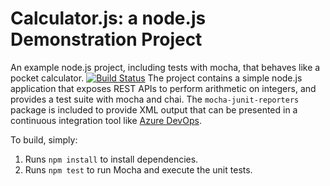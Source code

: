 Calculator.js: a node.js Demonstration Project
==============================================
An example node.js project, including tests with mocha, that behaves like
a pocket calculator.
[![Build Status](https://dev.azure.com/lukaszsidorowiczwsb/Integrating%20External%20Source%20Control%20with%20Azure%20Pipelines/_apis/build/status/LukaszSidorowicz.calculator?branchName=master)](https://dev.azure.com/lukaszsidorowiczwsb/Integrating%20External%20Source%20Control%20with%20Azure%20Pipelines/_build/latest?definitionId=20&branchName=master)
The project contains a simple node.js application that exposes REST APIs
to perform arithmetic on integers, and provides a test suite with mocha
and chai.  The `mocha-junit-reporters` package is included to provide XML
output that can be presented in a continuous integration tool like
[Azure DevOps](https://azure.com/devops).

To build, simply:

1. Runs `npm install` to install dependencies.
2. Runs `npm test` to run Mocha and execute the unit tests.

